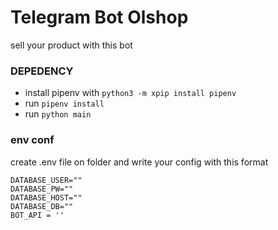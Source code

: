 # Telegram Bot Olshop
sell your product with this bot

### DEPEDENCY
- install pipenv with `python3 -m xpip install pipenv` 
- run `pipenv install`
- run `python main` 

### env conf

create .env file on folder and write your config with this format 
```.env
DATABASE_USER=""
DATABASE_PW=""
DATABASE_HOST=""
DATABASE_DB=""
BOT_API = ''
```